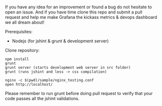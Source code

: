 If you have any idea for an improvement or found a bug do not hesitate to open an issue.
And if you have time clone this repo and submit a pull request and help me make Grafana the
kickass metrics & devops dashboard we all dream about!

Prerequisites:
 - Nodejs (for jshint & grunt & development server)

Clone repository:

    npm install
    grunt
    grunt server (starts development web server in src folder)
    grunt (runs jshint and less -> css compilation)

    nginx -c $(pwd)/sample/nginx_testing.conf
    open http://localhost/

Please remember to run grunt before doing pull request to verify that your code passes all the jshint validations.

